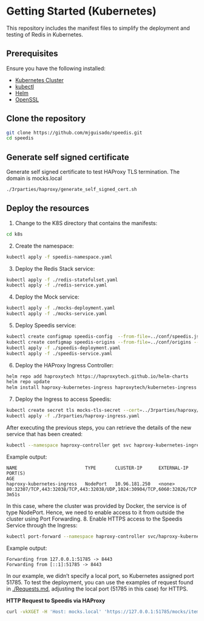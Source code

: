 # Getting Started (Kubernetes)
This repository includes the manifest files to simplify the deployment and testing of Redis in Kubernetes.
## **Prerequisites**  
Ensure you have the following installed:
- [Kubernetes Cluster](https://kubernetes.io/docs/setup/)
- [kubectl](https://kubernetes.io/es/docs/tasks/tools/)
- [Helm](https://helm.sh/docs/intro/quickstart/)
- [OpenSSL](https://www.openssl.org/)
## **Clone the repository**  
```sh
git clone https://github.com/mjguisado/speedis.git
cd speedis
```
## **Generate self signed certificate**
Generate self signed certificate to test HAProxy TLS termination. The domain is mocks.local
```sh
./3rparties/haproxy/generate_self_signed_cert.sh
```
## **Deploy the resources**
1. Change to the K8S directory that contains the manifests:
```sh
cd k8s
```
2. Create the namespace:
```sh
kubectl apply -f speedis-namespace.yaml
```
3. Deploy the Redis Stack service:
```sh
kubectl apply -f ./redis-statefulset.yaml
kubectl apply -f ./redis-service.yaml
```
4. Deploy the Mock service:
```sh
kubectl apply -f ./mocks-deployment.yaml
kubectl apply -f ./mocks-service.yaml
```
5. Deploy Speedis service:
```sh
kubectl create configmap speedis-config  --from-file=../conf/speedis.json --namespace=speedis --dry-run=client -o yaml | kubectl apply -f -
kubectl create configmap speedis-origins --from-file=../conf/origins --namespace=speedis --dry-run=client -o yaml | kubectl apply -f -
kubectl apply -f ./speedis-deployment.yaml
kubectl apply -f ./speedis-service.yaml
```
6. Deploy the HAProxy Ingress Controller:
```sh
helm repo add haproxytech https://haproxytech.github.io/helm-charts
helm repo update
helm install haproxy-kubernetes-ingress haproxytech/kubernetes-ingress --create-namespace --namespace haproxy-controller 
```
7. Deploy the Ingress to access Speedis:
```sh
kubectl create secret tls mocks-tls-secret --cert=../3rparties/haproxy/certs/mocks.local.pem --key=../3rparties/haproxy/certs/mocks.local.pem --namespace=speedis --dry-run=client -o yaml | kubectl apply -f -
kubectl apply -f ./3rparties/haproxy-ingress.yaml
```
After executing the previous steps, you can retrieve the details of the new service that has been created:
```sh
kubectl --namespace haproxy-controller get svc haproxy-kubernetes-ingress                            
```
Example output:
```
NAME                         TYPE       CLUSTER-IP      EXTERNAL-IP   PORT(S)                                                                  AGE
haproxy-kubernetes-ingress   NodePort   10.96.181.250   <none>        80:32307/TCP,443:32038/TCP,443:32038/UDP,1024:30904/TCP,6060:32026/TCP   3m51s
```
In this case, where the cluster was provided by Docker, the service is of type NodePort.
Hence, we need to enable access to it from outside the cluster using Port Forwarding.
8. Enable HTTPS access to the Speedis Service through the Ingress:
```sh
kubectl port-forward --namespace haproxy-controller svc/haproxy-kubernetes-ingress :443
```
Example output:
```
Forwarding from 127.0.0.1:51785 -> 8443
Forwarding from [::1]:51785 -> 8443
```
In our example, we didn’t specify a local port, so Kubernetes assigned port 51785.
To test the deployment, you can use the examples of request found in [./Requests.md](./Requests.md), adjusting the local port (51785 in this case) for HTTPS.

**HTTP Request to Speedis via HAProxy**
```sh
curl -vkXGET -H 'Host: mocks.local' 'https://127.0.0.1:51785/mocks/items/RealBetis?delay=300&cc=public,max-age=10&a=alfa&b=beta&c='
```